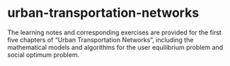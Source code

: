# urban-transportation-networks
The learning notes and corresponding exercises are provided for the first five chapters of “Urban Transportation Networks”, including the mathematical models and algorithms for the user equilibrium problem and social optimum problem.

